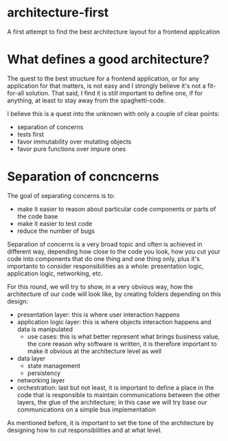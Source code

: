 # architecture-first
A first attempt to find the best architecture layout for a frontend application

# What defines a good architecture?
The quest to the best structure for a frontend application, or for any
application for that matters, is not easy and I strongly believe it's not a
fit-for-all solution. That said, I find it is still important to define one,
if for anything, at least to stay away from the spaghetti-code.

I believe this is a quest into the unknown with only a couple of clear points:

- separation of concerns
- tests first
- favor immutability over mutating objects
- favor pure functions over impure ones

# Separation of concncerns
The goal of separating concerns is to:

- make it easier to reason about particular code components or parts of the code base
- make it easier to test code
- reduce the number of bugs

Separation of concerns is a very broad topic and often is achieved in different way, depending how close to the code
you look, how you cut your code into components that do one thing and one thing only, plus it's importanto to consider
responsibilities as a whole: presentation logic, application logic, networking, etc.

For this round, we will try to show, in a very obvious way, how the architecture of our code will look like, by
creating folders depending on this design:

- presentation layer: this is where user interaction happens
- application logic layer: this is where objects interaction happens and data is manipulated
    - use cases: this is what better represent what brings business value, the core reason why software is written, it is therefore important to make it obvious at the architecture level as well
- data layer
    - state management
    - persistency
- networking layer
- orchestration: last but not least, it is important to define a place in the code that is responsible to maintain communications between the other layers, the glue of the architecture; in this case we will try base our communications on a simple bus implementation

As mentioned before, it is important to set the tone of the architecture by designing how to cut responsibilities and at
what level.
